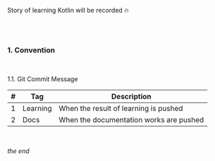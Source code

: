 Story of learning Kotlin will be recorded :fire:

<br />

<br />

### 1. Convention

<br />

1.1. Git Commit Message

| #    | Tag      | Description                             |
| ---- | -------- | --------------------------------------- |
| 1    | Learning | When the result of learning is pushed   |
| 2    | Docs     | When the documentation works are pushed |

<br />

*the end*
